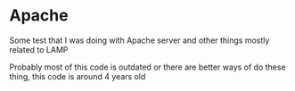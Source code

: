 # Apache
Some test that I was doing with Apache server and other things mostly related to LAMP

Probably most of this code is outdated or there are better ways of do these thing, this code is around 4 years old
